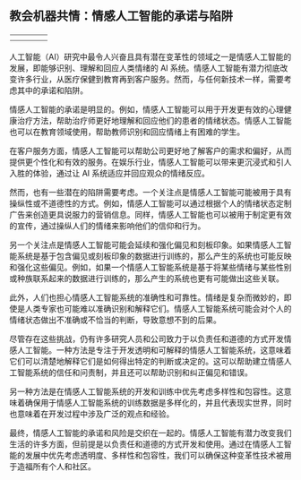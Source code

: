 ## 教会机器共情：情感人工智能的承诺与陷阱

![图片](img/image-C3WYIVK6.png)

人工智能（AI）研究中最令人兴奋且具有潜在变革性的领域之一是情感人工智能的发展，即能够识别、理解和回应人类情绪的 AI 系统。情感人工智能有潜力彻底改变许多行业，从医疗保健到教育再到客户服务。然而，与任何新技术一样，需要考虑其中的承诺和陷阱。

情感人工智能的承诺是明显的。例如，情感人工智能可以用于开发更有效的心理健康治疗方法，帮助治疗师更好地理解和回应他们的患者的情绪状态。情感人工智能也可以在教育领域使用，帮助教师识别和回应情绪上有困难的学生。

在客户服务方面，情感人工智能可以帮助公司更好地了解客户的需求和偏好，从而提供更个性化和有效的服务。在娱乐行业，情感人工智能可以带来更沉浸式和引人入胜的体验，通过让 AI 系统适应并回应观众的情绪反应。

然而，也有一些潜在的陷阱需要考虑。一个关注点是情感人工智能可能被用于具有操纵性或不道德性的方式。例如，情感人工智能可以通过根据个人的情绪状态定制广告来创造更具说服力的营销信息。同样，情感人工智能也可以被用于制定更有效的宣传，通过操纵人们的情绪来影响他们的信仰和行为。

另一个关注点是情感人工智能可能会延续和强化偏见和刻板印象。如果情感人工智能系统是基于包含偏见或刻板印象的数据进行训练的，那么产生的系统也可能反映和强化这些偏见。例如，如果一个情感人工智能系统是基于将某些情绪与某些性别或种族联系起来的数据进行训练的，那么产生的系统也更有可能做出这些关联。

此外，人们也担心情感人工智能系统的准确性和可靠性。情绪是复杂而微妙的，即使是人类专家也可能难以准确识别和解释它们。情感人工智能系统可能会对个人的情绪状态做出不准确或不恰当的判断，导致意想不到的后果。

尽管存在这些挑战，仍有许多研究人员和公司致力于以负责任和道德的方式开发情感人工智能。一种方法是专注于开发透明和可解释的情感人工智能系统，这意味着它们可以清楚地解释它们是如何得出特定的判断或决定的。这可以帮助建立情感人工智能系统的信任和问责制，并且还可以帮助识别和纠正偏见和错误。

另一种方法是在情感人工智能系统的开发和训练中优先考虑多样性和包容性。这意味着确保用于情感人工智能系统的训练数据是多样化的，并且代表现实世界，同时也意味着在开发过程中涉及广泛的观点和经验。

最终，情感人工智能的承诺和风险是交织在一起的。情感人工智能有潜力改变我们生活的许多方面，但前提是以负责任和道德的方式开发和使用。通过在情感人工智能的发展中优先考虑透明度、多样性和包容性，我们可以确保这种变革性技术被用于造福所有个人和社区。
